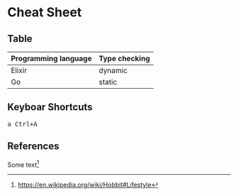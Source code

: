 # Cheat Sheet

## Table

| Programming language | Type checking        |
| -------------------- | -------------------- |
| Elixir               | dynamic              |
| Go                   | static               |

## Keyboar Shortcuts

<kbd>a<kbd>
<kbd>Ctrl</kbd>+<kbd>A</kbd>

## References

Some text[^1]

[^1]: https://en.wikipedia.org/wiki/Hobbit#Lifestyle
